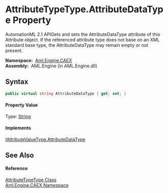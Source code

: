 AttributeTypeType.AttributeDataType Property
============================================
AutomationML 2.1 APIGets and sets the AttributeDataType attribute of this Attribute object. If the referenced attribute type does not base on an XML standard base type, the AttributeDataType may remain empty or not present.

  **Namespace:**  [Aml.Engine.CAEX][1]  
  **Assembly:**  AML.Engine (in AML.Engine.dll)

Syntax
------

```csharp
public virtual string AttributeDataType { get; set; }
```

#### Property Value
Type: [String][2]
#### Implements
[IAttributeValueType.AttributeDataType][3]  


See Also
--------

#### Reference
[AttributeTypeType Class][4]  
[Aml.Engine.CAEX Namespace][1]  

[1]: ../README.md
[2]: https://docs.microsoft.com/dotnet/api/system.string
[3]: ../IAttributeValueType/AttributeDataType.md
[4]: README.md
[5]: https://www.automationml.org
[6]: ../../icons/logoShade.png